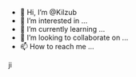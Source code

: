 - 👋 Hi, I’m @Kilzub
- 👀 I’m interested in ...
- 🌱 I’m currently learning ...
- 💞️ I’m looking to collaborate on ...
- 📫 How to reach me ...

<!---
Kilzub/Kilzub is a ✨ special ✨ repository because its `README.md` (this file) appears on your GitHub profile.
You can click the Preview link to take a look at your changes.
--->
ji
